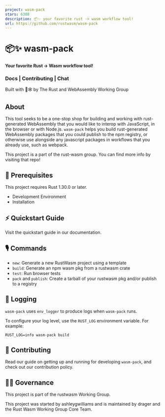 ```yaml
---
project: wasm-pack
stars: 6388
description: 📦✨ your favorite rust -> wasm workflow tool!
url: https://github.com/rustwasm/wasm-pack
---
```


📦✨ wasm-pack
=============

**Your favorite Rust → Wasm workflow tool!**

### Docs | Contributing | Chat

Built with 🦀🕸 by The Rust and WebAssembly Working Group

About
-----

This tool seeks to be a one-stop shop for building and working with rust- generated WebAssembly that you would like to interop with JavaScript, in the browser or with Node.js. `wasm-pack` helps you build rust-generated WebAssembly packages that you could publish to the npm registry, or otherwise use alongside any javascript packages in workflows that you already use, such as webpack.

This project is a part of the rust-wasm group. You can find more info by visiting that repo!

🔮 Prerequisites
----------------

This project requires Rust 1.30.0 or later.

-   Development Environment
-   Installation

⚡ Quickstart Guide
------------------

Visit the quickstart guide in our documentation.

🎙️ Commands
------------

-   `new`: Generate a new RustWasm project using a template
-   `build`: Generate an npm wasm pkg from a rustwasm crate
-   `test`: Run browser tests
-   `pack` and `publish`: Create a tarball of your rustwasm pkg and/or publish to a registry

📝 Logging
----------

`wasm-pack` uses `env_logger` to produce logs when `wasm-pack` runs.

To configure your log level, use the `RUST_LOG` environment variable. For example:

```
RUST_LOG=info wasm-pack build
```

👯 Contributing
---------------

Read our guide on getting up and running for developing `wasm-pack`, and check out our contribution policy.

🤹‍♀️ Governance
----------------

This project is part of the rustwasm Working Group.

This project was started by ashleygwilliams and is maintained by drager and the Rust Wasm Working Group Core Team.
